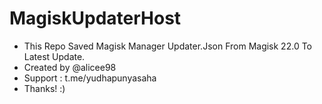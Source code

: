 # MagiskUpdaterHost

* This Repo Saved Magisk Manager Updater.Json From Magisk 22.0 To Latest Update.
* Created by @alicee98
* Support : t.me/yudhapunyasaha
* Thanks! :)
